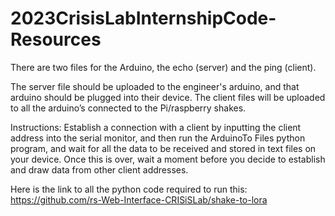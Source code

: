 # 2023CrisisLabInternshipCode-Resources


There are two files for the Arduino, the echo (server) and the ping (client).


The server file should be uploaded to the engineer's arduino, and that arduino should be plugged into their device.
The client files will be uploaded to all the arduino’s connected to the Pi/raspberry shakes.


Instructions:
Establish a connection with a client by inputting the client address into the serial monitor, and then run the ArduinoTo Files python program, and wait for all the data to be received and stored in text files on your device. Once this is over, wait a moment before you decide to establish and draw data from other client addresses.

Here is the link to all the python code required to run this: https://github.com/rs-Web-Interface-CRISiSLab/shake-to-lora